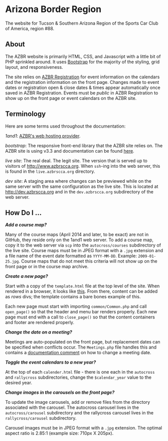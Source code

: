 Arizona Border Region
=====================

The website for Tucson & Southern Arizona Region of the Sports Car Club of America, region #88.

## About

The AZBR website is primarily HTML, CSS, and Javascript with a little bit of PHP sprinkled around. It uses [Bootstrap] for the majority of the styling, grid layout, and responsiveness.

The site relies on [AZBR Registration] for event information on the calendars and the registration information on the front page. Changes made to event dates or registration open &amp; close dates &amp; times appear automatically once saved in AZBR Registration. Events must be _public_ in AZBR Registration to show up on the front page or event calendars on the AZBR site.

[Bootstrap]: http://getbootstrap.com/docs/3.3/
[AZBR Registration]: http://registration.azbrscca.org/

## Terminology

Here are some terms used throughout the documentation:

_1and1_: [AZBR's web hosting provider](https://www.1and1.com/).

_bootstrap_: The responsive front-end library that the AZBR site relies on. The AZBR site is using v3.3 and documentation can be found [here](http://getbootstrap.com/docs/3.3/).

_live site_: The real deal. The legit site. The version that is served up to visitors of http://www.azbrscca.org. When `ssh`-ing into the web server, this is found in the `live.azbrscca.org` directory.

 _dev site_: A staging area where changes can be previewed while on the same server with the same configuration as the live site. This is located at http://dev.azbrscca.org and in the `dev.azbrscca.org` subdirectory of the web server.

## How Do I ...

***Add a course map?***

Many of the course maps (April 2014 and later, to be exact) are not in GitHub, they reside only on the 1and1 web server. To add a course map, copy it to the web server via `scp` into the `autocross/courses` subdirectory of the live site. Course maps must be in JPEG format with a `.jpg` extension and a file name of the event date formatted as `YYYY-MM-DD`. Example: `2009-01-25.jpg`. Course maps that do not meet this criteria will not show up on the front page or in the course map archive.

***Create a new page?***

Start with a copy of the `template.html` file at the top level of the site. When rendered in a browser, it looks like [this](http://www.azbrscca.org/template.html). From there, content can be added as _rows_ divs; the template contains a bare bones example of this.

Each new page must start with importing `common/Common.php` and call `open_page()` so that the header and menu bar renders properly. Each new page must end with a call to `close_page()` so that the content containers and footer are rendered properly.

***Change the date on a meeting?***

Meetings are auto-populated on the front page, but replacement dates can be specified when conflicts occur. The `Meetings.php` file handles this and contains a [documentation comment](https://github.com/azbrscca/azbrscca.org/blob/master/about/Meetings.php#L4) on how to change a meeting date.

***Toggle the event calendars to a new year?***

At the top of each `calender.html` file - there is one each in the `autocross` and `rallycross` subdirectories, change the `$calendar_year` value to the desired year.

***Change images in the carousels on the front page?***

To update the image carousels, add or remove files from the directory associated with the carousel. The autocross carousel lives in the `autocross/carousel` subdirectory and the rallycross carousel lives in the `rallycross/carousel` subdirectory.

Carousel images must be in JPEG format with a `.jpg` extension. The optimal aspect ratio is 2.85:1 (example size: 710px X 205px).
